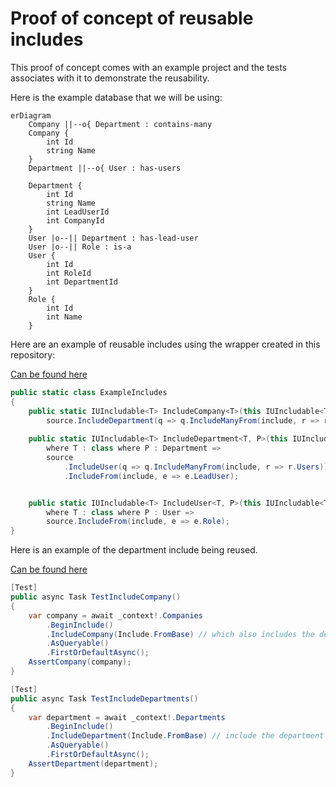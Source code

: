 # Proof of concept of reusable includes

This proof of concept comes with an example project and the tests associates with it to
demonstrate the reusability.

Here is the example database that we will be using:

```mermaid
erDiagram
    Company ||--o{ Department : contains-many
    Company {
        int Id
        string Name
    }
    Department ||--o{ User : has-users
    
    Department {
        int Id
        string Name
        int LeadUserId
        int CompanyId
    }
    User |o--|| Department : has-lead-user
    User |o--|| Role : is-a
    User {
        int Id
        int RoleId
        int DepartmentId
    }
    Role {
        int Id
        int Name
    }
```

Here are an example of reusable includes using the wrapper created in this repository:

[Can be found here](./ReusableEfCoreIncludes.ExampleProject/ExampleIncludes.cs)
```csharp
public static class ExampleIncludes
{
    public static IUIncludable<T> IncludeCompany<T>(this IUIncludable<T> source, Include<T, Company> include) where T : class =>
        source.IncludeDepartment(q => q.IncludeManyFrom(include, r => r.Departments));
    
    public static IUIncludable<T> IncludeDepartment<T, P>(this IUIncludable<T> source, Include<T, P> include)
        where T : class where P : Department =>
        source
            .IncludeUser(q => q.IncludeManyFrom(include, r => r.Users))
            .IncludeFrom(include, e => e.LeadUser);


    public static IUIncludable<T> IncludeUser<T, P>(this IUIncludable<T> source, Include<T, P> include)
        where T : class where P : User =>
        source.IncludeFrom(include, e => e.Role);
}
```

Here is an example of the department include being reused.

[Can be found here](./ReusableEfCoreIncludes.Tests/MainTest.cs)
```csharp
[Test]
public async Task TestIncludeCompany()
{
    var company = await _context!.Companies
        .BeginInclude()
        .IncludeCompany(Include.FromBase) // which also includes the department, see above!
        .AsQueryable()
        .FirstOrDefaultAsync();
    AssertCompany(company);
}

[Test]
public async Task TestIncludeDepartments()
{
    var department = await _context!.Departments
        .BeginInclude()
        .IncludeDepartment(Include.FromBase) // include the department by itself
        .AsQueryable()
        .FirstOrDefaultAsync();
    AssertDepartment(department);
}
```


